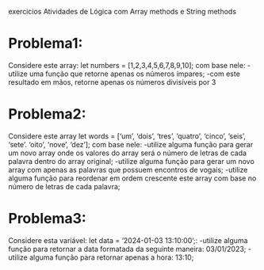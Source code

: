 exercicios
Atividades de Lógica com Array methods e String methods


# Problema1:
 Considere este array: let numbers = [1,2,3,4,5,6,7,8,9,10]; com base nele:
-utilize uma função que retorne apenas os números ímpares;
-com este resultado em mãos, retorne apenas os números divisíveis por 3

# Problema2: 
Considere este array 
let words = [‘um’, ‘dois’, ‘tres’, ‘quatro’, ‘cinco’, ’seis’, ‘sete’. ‘oito’, ‘nove’, ‘dez’];
 com base nele:
-utilize alguma função para gerar um novo array onde os valores do array será o número de letras de cada palavra dentro do array original;
-utilize alguma função para gerar um novo array com apenas as palavras que possuem encontros de vogais;
-utilize alguma função para reordenar em ordem crescente este array com base no número de letras de cada palavra;

# Problema3:
 Considere esta variável: let data = ‘2024-01-03 13:10:00’;:
-utilize alguma função para retornar a data formatada da seguinte maneira: 03/01/2023;
-utilize alguma função para retornar apenas a hora: 13:10;

